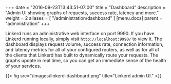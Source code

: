 +++
date = "2016-09-23T13:43:51-07:00"
title = "Dashboard"
description = "Admin UI showing graphs of requests, success rate, latency and more."
weight = 2
aliases = [
  "/administration/dashboard"
]
[menu.docs]
  parent = "administration"
+++

Linkerd runs an administrative web interface on port 9990. If you have Linkerd
running locally, simply visit `http://localhost:9990/` to view it. The dashboard
displays request volume, success rate, connection information, and latency
metrics for all of your configured routers, as well as for all of the clients
that Linkerd has built to dynamically route your requests. The graphs update in
real time, so you can get an immediate sense of the health of your services.

{{< fig src="/images/linkerd-dashboard.png" title="Linkerd admin UI." >}}
